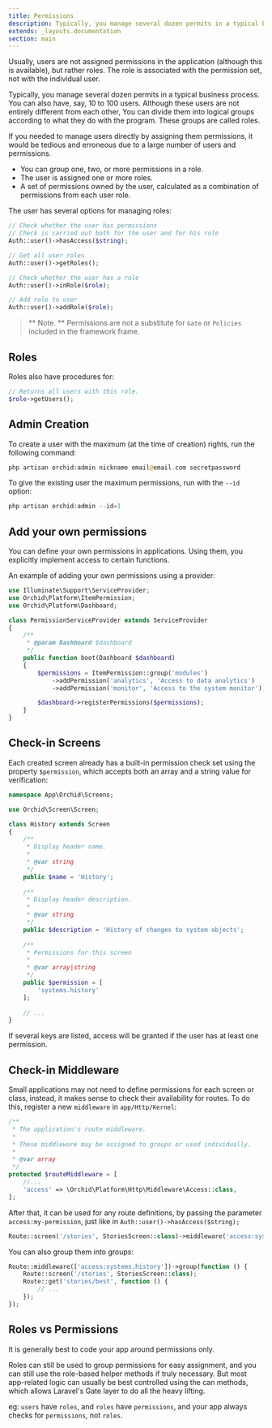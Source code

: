 ```yaml
---
title: Permissions
description: Typically, you manage several dozen permits in a typical business process.
extends: _layouts.documentation
section: main
---
```


Usually, users are not assigned permissions in the application (although this is available), but rather roles. The role is associated with the permission set, not with the individual user.

Typically, you manage several dozen permits in a typical business process.
You can also have, say, 10 to 100 users.
Although these users are not entirely different from each other,
You can divide them into logical groups according to what they do with the program.
These groups are called roles.

If you needed to manage users directly by assigning them permissions,
it would be tedious and erroneous
due to a large number of users and permissions.


- You can group one, two, or more permissions in a role.
- The user is assigned one or more roles.
- A set of permissions owned by the user,
 calculated as a combination of permissions from each user role.


The user has several options for managing roles:

```php
// Check whether the user has permissions
// Check is carried out both for the user and for his role
Auth::user()->hasAccess($string);

// Get all user roles
Auth::user()->getRoles();

// Check whether the user has a role
Auth::user()->inRole($role);

// Add role to user
Auth::user()->addRole($role);
```

> ** Note. ** Permissions are not a substitute for `Gate` or `Policies` included in the framework frame.

## Roles

Roles also have procedures for:

```php
// Returns all users with this role.
$role->getUsers();
```


## Admin Creation

To create a user with the maximum (at the time of creation) rights, run the following command:

```php
php artisan orchid:admin nickname email@email.com secretpassword
```

To give the existing user the maximum permissions, run with the `--id` option:

```php
php artisan orchid:admin --id=1
```


## Add your own permissions


You can define your own permissions in applications.
 Using them, you explicitly implement access to certain functions.

An example of adding your own permissions using a provider:

```php
use Illuminate\Support\ServiceProvider;
use Orchid\Platform\ItemPermission;
use Orchid\Platform\Dashboard;

class PermissionServiceProvider extends ServiceProvider
{
    /**
     * @param Dashboard $dashboard
     */
    public function boot(Dashboard $dashboard)
    {
        $permissions = ItemPermission::group('modules')
            ->addPermission('analytics', 'Access to data analytics')
            ->addPermission('monitor', 'Access to the system monitor');

        $dashboard->registerPermissions($permissions);
    }
}
```


## Check-in Screens

Each created screen already has a built-in permission check set using the property
`$permission`, which accepts both an array and a string value for verification:

```php
namespace App\Orchid\Screens;

use Orchid\Screen\Screen;

class History extends Screen
{
    /**
     * Display header name.
     *
     * @var string
     */
    public $name = 'History';
    
    /**
     * Display header description.
     *
     * @var string
     */
    public $description = 'History of changes to system objects';
    
    /**
     * Permissions for this screen
     *
     * @var array|string
     */
    public $permission = [
        'systems.history'
    ];
    
    // ...
}
```

If several keys are listed, access will be granted if the user has at least one permission.


## Check-in Middleware

Small applications may not need to define permissions for each screen or class,
instead, it makes sense to check their availability for routes.
To do this, register a new `middleware` in `app/Http/Kernel`:

```php
/**
 * The application's route middleware.
 *
 * These middleware may be assigned to groups or used individually.
 *
 * @var array
 */
protected $routeMiddleware = [
    //...
    'access' => \Orchid\Platform\Http\Middleware\Access::class,
];
```

After that, it can be used for any route definitions, by passing the parameter `access:my-permission`, just like in `Auth::user()->hasAccess($string);`


```php
Route::screen('/stories', StoriesScreen::class)->middleware('access:systems.history');
```

You can also group them into groups:

```php
Route::middleware(['access:systems.history'])->group(function () {
    Route::screen('/stories', StoriesScreen::class);
    Route::get('stories/best', function () {
        // ...
    });
});
```

## Roles vs Permissions

It is generally best to code your app around permissions only.

Roles can still be used to group permissions for easy assignment, and you can still use the role-based helper methods if truly necessary. But most app-related logic can usually be best controlled using the can methods, which allows Laravel's Gate layer to do all the heavy lifting.

eg: `users` have `roles`, and `roles` have `permissions`, and your app always checks for `permissions`, not `roles`.
